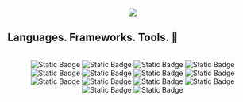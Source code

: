 <h1 align="center">
    <img src="https://readme-typing-svg.herokuapp.com/?font=Righteous&size=35&center=true&vCenter=true&width=500&height=70&duration=4500&lines=Hi+there!+👋;+I'm+Sophie.+🌸;" />
</h1>
 
<h2 align="left"> Languages. Frameworks. Tools. 🔨 </h2>
<br/>

<div align="center">

<img alt="Static Badge" src="https://img.shields.io/badge/AzureDevOps-%230078D7?style=for-the-badge&logo=azuredevops&logoColor=white">
<img alt="Static Badge" src="https://img.shields.io/badge/MicrosoftTeams-%236264A7?style=for-the-badge&logo=microsoftteams&logoColor=white">
<img alt="Static Badge" src="https://img.shields.io/badge/figma-%23F24E1E?style=for-the-badge&logo=figma&logoColor=white">
<img alt="Static Badge" src="https://img.shields.io/badge/Markdown-%23000000?style=for-the-badge&logo=markdown&logoColor=white">
<img alt="Static Badge" src="https://img.shields.io/badge/JiraSoftware-%230052CC?style=for-the-badge&logo=jirasoftware&logoColor=white">
<img alt="Static Badge" src="https://img.shields.io/badge/LucidChart-%23F7A23C?style=for-the-badge&logo=lucidchart&logoColor=white">
<img alt="Static Badge" src="https://img.shields.io/badge/Confluence-%23172B4D?style=for-the-badge&logo=confluence&logoColor=white">
<img alt="Static Badge" src="https://img.shields.io/badge/MicrosoftExcel-%23217346?style=for-the-badge&logo=microsoftexcel&logoColor=white">
<img alt="Static Badge" src="https://img.shields.io/badge/MicrosoftOutlook-%230078D4?style=for-the-badge&logo=microsoftoutlook&logoColor=white">
<img alt="Static Badge" src="https://img.shields.io/badge/Trello-%230052CC?style=for-the-badge&logo=trello&logoColor=white">
<img alt="Static Badge" src="https://img.shields.io/badge/MicrosoftAccess-%23A4373A?style=for-the-badge&logo=microsoftaccess&logoColor=white">
<img alt="Static Badge" src="https://img.shields.io/badge/Moqups-%23259BEC?style=for-the-badge&logo=moqups&logoColor=white">
<img alt="Static Badge" src="https://img.shields.io/badge/MicrosoftOneNote-%237719AA?style=for-the-badge&logo=microsoftonenote&logoColor=white">
<img alt="Static Badge" src="https://img.shields.io/badge/MicrosoftPowerpoint-%23B7472A?style=for-the-badge&logo=microsoftpowerpoint&logoColor=white">

</div>
<br/>
